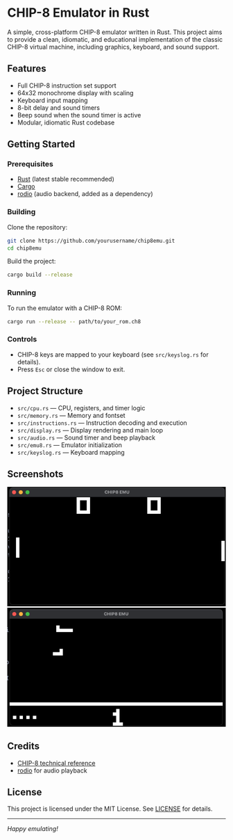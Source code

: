 # CHIP-8 Emulator in Rust

A simple, cross-platform CHIP-8 emulator written in Rust. This project aims to provide a clean, idiomatic, and educational implementation of the classic CHIP-8 virtual machine, including graphics, keyboard, and sound support.

## Features

- Full CHIP-8 instruction set support
- 64x32 monochrome display with scaling
- Keyboard input mapping
- 8-bit delay and sound timers
- Beep sound when the sound timer is active
- Modular, idiomatic Rust codebase

## Getting Started

### Prerequisites

- [Rust](https://www.rust-lang.org/tools/install) (latest stable recommended)
- [Cargo](https://doc.rust-lang.org/cargo/getting-started/installation.html)
- [rodio](https://crates.io/crates/rodio) (audio backend, added as a dependency)

### Building

Clone the repository:

```sh
git clone https://github.com/yourusername/chip8emu.git
cd chip8emu
```

Build the project:

```sh
cargo build --release
```

### Running

To run the emulator with a CHIP-8 ROM:

```sh
cargo run --release -- path/to/your_rom.ch8
```

### Controls

- CHIP-8 keys are mapped to your keyboard (see `src/keyslog.rs` for details).
- Press `Esc` or close the window to exit.

## Project Structure

- `src/cpu.rs` — CPU, registers, and timer logic
- `src/memory.rs` — Memory and fontset
- `src/instructions.rs` — Instruction decoding and execution
- `src/display.rs` — Display rendering and main loop
- `src/audio.rs` — Sound timer and beep playback
- `src/emu8.rs` — Emulator initialization
- `src/keyslog.rs` — Keyboard mapping

## Screenshots

![pingpong](./screenshots/pingpong.png)
![airplane](./screenshots/airplane.png)

## Credits

- [CHIP-8 technical reference](http://devernay.free.fr/hacks/chip8/C8TECH10.HTM)
- [rodio](https://github.com/RustAudio/rodio) for audio playback

## License

This project is licensed under the MIT License. See [LICENSE](LICENSE) for details.

---

*Happy emulating!*


